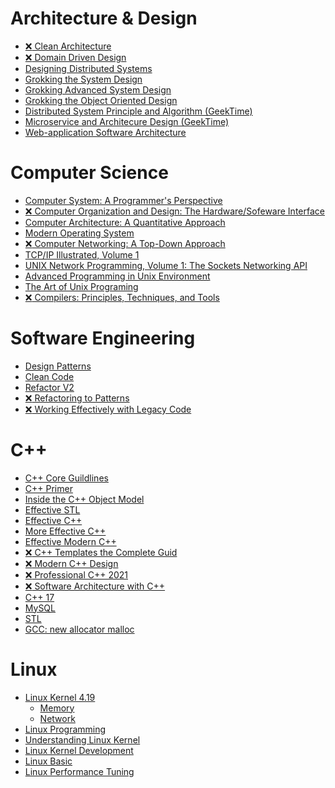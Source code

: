 # Architecture & Design
* [:x: Clean Architecture]()
* [:x: Domain Driven Design](./Arch/domain-driven-design.md)
* [Designing Distributed Systems](./Arch/designing-distributed-systems.md)
* [Grokking the System Design](./Arch/system-design.md)
* [Grokking Advanced System Design](./Arch/system-design-advanced.md)
* [Grokking the Object Oriented Design](./Arch/object-oriented-design.md)
* [Distributed System Principle and Algorithm (GeekTime)](./Arch/gt-distributed-system-principle-and-algorithm.md)
* [Microservice and Architecure Design (GeekTime)](./Arch/gt-microservice-and-architecure-design.md)
* [Web-application Software Architecture](./Arch/web-application-software-architecture.md)

# Computer Science
* [Computer System: A Programmer's Perspective](./CS/computer-system-a-programmers-perspective.md)
* [:x: Computer Organization and Design: The Hardware/Sofeware Interface](./CS/computer-organization-and-design.md)
* [Computer Architecture: A Quantitative Approach](./CS/computer-architecture.md)
* [Modern Operating System](./CS/modern-operating-system.md)
* [:x: Computer Networking: A Top-Down Approach]()
* [TCP/IP Illustrated, Volume 1](./CS/tcp-ip-illustrated-volume-1.md)
* [UNIX Network Programming, Volume 1: The Sockets Networking API](./Linux/unp.md)
* [Advanced Programming in Unix Environment](./Linux/apue.md)
* [The Art of Unix Programing](./Linux/the-art-of-unix-programing.md)
* [:x: Compilers: Principles, Techniques, and Tools]()

# Software Engineering
* [Design Patterns](./SE/design-patterns.md)
* [Clean Code](./SE/clean-code.md)
* [Refactor V2](./SE/refactoring-2.md)
* [:x: Refactoring to Patterns](./SE/refactoring-to-patterns.md)
* [:x: Working Effectively with Legacy Code](./SE/working-effectively-with-legacy-code.md)

# C++
* [C++ Core Guildlines](./Cpp/cpp-core-guidelines.md)
* [C++ Primer](./Cpp/cpp-primer.md)
* [Inside the C++ Object Model](./Cpp/inside-the-cpp-object-model.md)
* [Effective STL](./Cpp/effective-stl.md)
* [Effective C++](./Cpp/effective-cpp.md)
* [More Effective C++](./Cpp/more-effective-cpp.md)
* [Effective Modern C++](./Cpp/effective-modern-cpp.md)
* [:x: C++ Templates the Complete Guid](./Cpp/cpp-templates-the-complete-guid.md)
* [:x: Modern C++ Design](./Cpp/modern-cpp-design.md)
* [:x: Professional C++ 2021]()
* [:x: Software Architecture with C++]()
* [C++ 17](./Cpp/cpp17.md)
* [MySQL](./Cpp/mysql.txt)
* [STL](./Cpp/stl.txt)
* [GCC: new allocator malloc](https://github.com/Jemmy512/software-engineer/blob/master/OpenSource/new-allocator-malloc.md)

# Linux
* [Linux Kernel 4.19](./Linux/linux-kernel.md)
    * [Memory](./Linux/linux-kernel-mem.md)
    * [Network](./Linux/linux-kernel-net.md)
* [Linux Programming](./Linux/linux-programming.md)
* [Understanding Linux Kernel](./Linux/understanding-linux-kernel.md)
* [Linux Kernel Development](./linux-kernel-development.md)
* [Linux Basic](./Linux/linux-basic.md)
* [Linux Performance Tuning](./Linux/linux-performance-tuning.md)